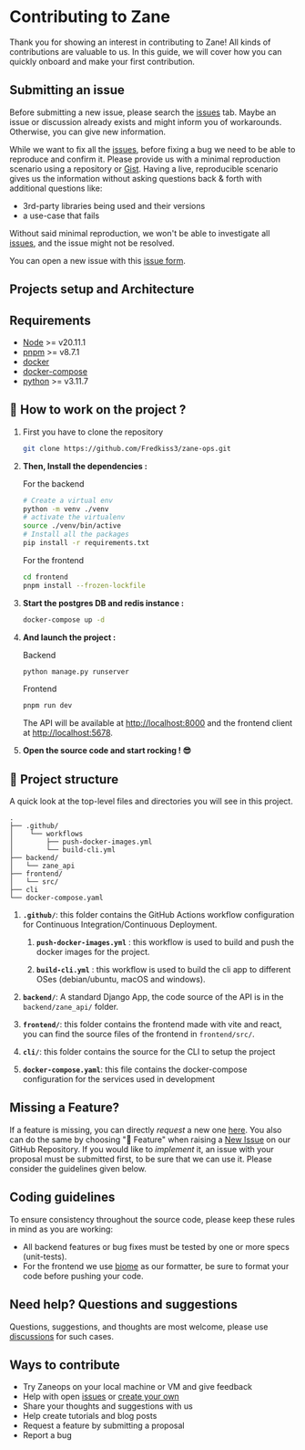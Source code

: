 # Contributing to Zane

Thank you for showing an interest in contributing to Zane! All kinds of contributions are valuable to us. In this guide, we will cover how you can quickly onboard and make your first contribution.

## Submitting an issue

Before submitting a new issue, please search the [issues](https://github.com/fredkiss3/zane-ops/issues) tab. Maybe an issue or discussion already exists and might inform you of workarounds. Otherwise, you can give new information.

While we want to fix all the [issues](https://github.com/fredkiss3/zane-ops/issues), before fixing a bug we need to be able to reproduce and confirm it. Please provide us with a minimal reproduction scenario using a repository or [Gist](https://gist.github.com/). Having a live, reproducible scenario gives us the information without asking questions back & forth with additional questions like:

- 3rd-party libraries being used and their versions
- a use-case that fails

Without said minimal reproduction, we won't be able to investigate all [issues](https://github.com/fredkiss3/zane-ops/issues), and the issue might not be resolved.

You can open a new issue with this [issue form](https://github.com/fredkiss3/zane-ops/issues/new).

## Projects setup and Architecture

## Requirements

- [Node](https://nodejs.org/en) >= v20.11.1
- [pnpm](https://pnpm.io/installation) >= v8.7.1
- [docker](https://docs.docker.com/engine/install/)
- [docker-compose](https://docs.docker.com/compose/install/)  
- [python](https://www.python.org/downloads/) >= v3.11.7

## 🚀 How to work on the project ?

1. First you have to clone the repository
    
    ```bash
    git clone https://github.com/Fredkiss3/zane-ops.git
    ``` 

2. **Then, Install the dependencies :**

    For the backend
    ```bash
    # Create a virtual env
    python -m venv ./venv
    # activate the virtualenv
    source ./venv/bin/active
    # Install all the packages
    pip install -r requirements.txt
    ```

    For the frontend
    ```bash
    cd frontend
    pnpm install --frozen-lockfile
    ```


3. **Start the postgres DB and redis instance :**

    ```bash
    docker-compose up -d
    ```
4. **And launch the project :**

    Backend 
    ```bash
    python manage.py runserver
    ```

    Frontend 
    ```bash
    pnpm run dev
    ```

    The API will be available at [http://localhost:8000](http://localhost:8000) and the frontend client at [http://localhost:5678](http://localhost:5678).

5. **Open the source code and start rocking ! 😎**


## 🧐 Project structure

A quick look at the top-level files and directories you will see in this project.

    .
    ├── .github/
    │    └── workflows
    │        ├── push-docker-images.yml
    │        └── build-cli.yml
    ├── backend/
    │   └── zane_api
    ├── frontend/
    │   └── src/
    ├── cli
    └── docker-compose.yaml

1. **`.github/`**: this folder contains the GitHub Actions workflow configuration for Continuous Integration/Continuous Deployment.
   
    1. **`push-docker-images.yml`** : this workflow is used to build and push the docker images for the project.
   
    2. **`build-cli.yml`** : this workflow is used to build the cli app to different OSes (debian/ubuntu, macOS and windows).
   
2. **`backend/`**: A standard Django App, the code source of the API is in the `backend/zane_api/` folder.
   
3. **`frontend/`**: this folder contains the frontend made with vite and react, you can find the source files of the frontend in `frontend/src/`.

4. **`cli/`**: this folder contains the source for the CLI to setup the project

5. **`docker-compose.yaml`**: this file contains the docker-compose configuration for the services used in development


## Missing a Feature?

If a feature is missing, you can directly _request_ a new one [here](https://github.com/fredkiss3/zane-ops/issues/new?assignees=&labels=feature&template=feature_request.yml&title=%F0%9F%9A%80+Feature%3A+). You also can do the same by choosing "🚀 Feature" when raising a [New Issue](https://github.com/fredkiss3/zane-ops/issues/new/choose) on our GitHub Repository.
If you would like to _implement_ it, an issue with your proposal must be submitted first, to be sure that we can use it. Please consider the guidelines given below.

## Coding guidelines

To ensure consistency throughout the source code, please keep these rules in mind as you are working:

- All backend features or bug fixes must be tested by one or more specs (unit-tests).
- For the frontend we use [biome](https://biomejs.dev/) as our formatter, be sure to format your code before pushing your code.

## Need help? Questions and suggestions

Questions, suggestions, and thoughts are most welcome, please use [discussions](https://github.com/fredkiss3/zane-ops/) for such cases. 

## Ways to contribute

- Try Zaneops on your local machine or VM and give feedback
- Help with open [issues](https://github.com/fredkiss3/zane-ops/issues) or [create your own](https://github.com/fredkiss3/zane-ops/issues/new/choose)
- Share your thoughts and suggestions with us
- Help create tutorials and blog posts
- Request a feature by submitting a proposal
- Report a bug
